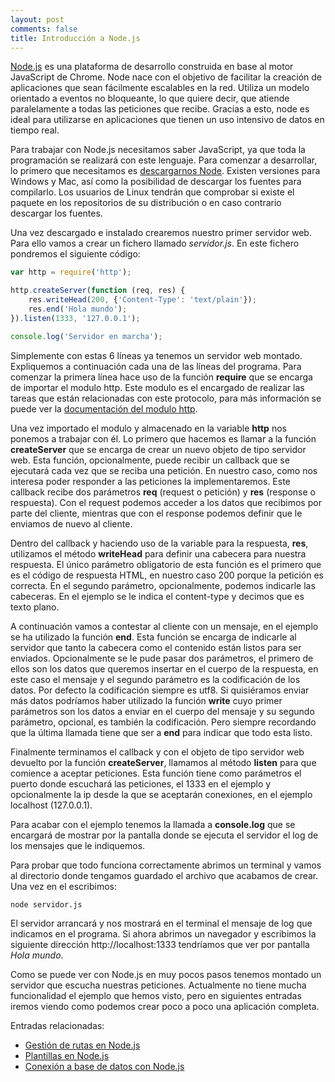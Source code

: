 ```yaml
---
layout: post
comments: false
title: Introducción a Node.js
---
```


[Node.js](http://nodejs.org) es una plataforma de desarrollo construida en base al motor JavaScript de Chrome. Node nace con el objetivo de facilitar la creación de aplicaciones que sean fácilmente escalables en la red. Utiliza un modelo orientado a eventos no bloqueante, lo que quiere decir, que atiende paralelamente a todas las peticiones que recibe. Gracias a esto, node es ideal para utilizarse en aplicaciones que tienen un uso intensivo de datos en tiempo real.

Para trabajar con Node.js necesitamos saber JavaScript, ya que toda la programación se realizará con este lenguaje. Para comenzar a desarrollar, lo primero que necesitamos es [descargarnos Node](http://nodejs.org/#download). Existen versiones para Windows y Mac, así como la posibilidad de descargar los fuentes para compilarlo. Los usuarios de Linux tendrán que comprobar si existe el paquete en los repositorios de su distribución o en caso contrario descargar los fuentes.

Una vez descargado e instalado crearemos nuestro primer servidor web. Para ello vamos a crear un fichero llamado *servidor.js*. En este fichero pondremos el siguiente código:

<!--more-->

``` javascript
var http = require('http');

http.createServer(function (req, res) {
    res.writeHead(200, {'Content-Type': 'text/plain'});
    res.end('Hola mundo');
}).listen(1333, '127.0.0.1');

console.log('Servidor en marcha');
```

Simplemente con estas 6 líneas ya tenemos un servidor web montado. Expliquemos a continuación cada una de las líneas del programa. Para comenzar la primera línea hace uso de la función **require** que se encarga de importar el modulo http. Este modulo es el encargado de realizar las tareas que están relacionadas con este protocolo, para más información se puede ver la [documentación del modulo http](http://nodejs.org/api/http.html).

Una vez importado el modulo y almacenado en la variable **http** nos ponemos a trabajar con él. Lo primero que hacemos es llamar a la función **createServer** que se encarga de crear un nuevo objeto de tipo servidor web. Esta función, opcionalmente, puede recibir un callback que se ejecutará cada vez que se reciba una petición. En nuestro caso, como nos interesa poder responder a las peticiones la implementaremos. Este callback recibe dos parámetros **req** (request o petición) y **res** (response o respuesta). Con el request podemos acceder a los datos que recibimos por parte del cliente, mientras que con el response podemos definir que le enviamos de nuevo al cliente.

Dentro del callback y haciendo uso de la variable para la respuesta, **res**, utilizamos el método **writeHead** para definir una cabecera para nuestra respuesta. El único parámetro obligatorio de esta función es el primero que es el código de respuesta HTML, en nuestro caso 200 porque la petición es correcta. En el segundo parámetro, opcionalmente, podemos indicarle las cabeceras. En el ejemplo se le indica el content-type y decimos que es texto plano.

A continuación vamos a contestar al cliente con un mensaje, en el ejemplo se ha utilizado la función **end**. Esta función se encarga de indicarle al servidor que tanto la cabecera como el contenido están listos para ser enviados. Opcionalmente se le pude pasar dos parámetros, el primero de ellos son los datos que queremos insertar en el cuerpo de la respuesta, en este caso el mensaje y el segundo parámetro es la codificación de los datos. Por defecto la codificación siempre es utf8. Si quisiéramos enviar más datos podríamos haber utilizado la función **write** cuyo primer parámetros son los datos a enviar en el cuerpo del mensaje y su segundo parámetro, opcional, es también la codificación. Pero siempre recordando que la última llamada tiene que ser a **end** para indicar que todo esta listo.

Finalmente terminamos el callback y con el objeto de tipo servidor web devuelto por la función **createServer**, llamamos al método **listen** para que comience a aceptar peticiones. Esta función tiene como parámetros el puerto donde escuchará las peticiones, el 1333 en el ejemplo y opcionalmente la ip desde la que se aceptarán conexiones, en el ejemplo localhost (127.0.0.1).

Para acabar con el ejemplo tenemos la llamada a **console.log** que se encargará de mostrar por la pantalla donde se ejecuta el servidor el log de los mensajes que le indiquemos.

Para probar que todo funciona correctamente abrimos un terminal y vamos al directorio donde tengamos guardado el archivo que acabamos de crear. Una vez en el escribimos:

``` none
node servidor.js
```

El servidor arrancará y nos mostrará en el terminal el mensaje de log que indicamos en el programa. Si ahora abrimos un navegador y escribimos la siguiente dirección http://localhost:1333 tendríamos que ver por pantalla *Hola mundo*.

Como se puede ver con Node.js en muy pocos pasos tenemos montado un servidor que escucha nuestras peticiones. Actualmente no tiene mucha funcionalidad el ejemplo que hemos visto, pero en siguientes entradas iremos viendo como podemos crear poco a poco una aplicación completa.

Entradas relacionadas:

* [Gestión de rutas en Node.js](/2012/06/16/gestion-de-rutas-nodejs.html)
* [Plantillas en Node.js](/2012/07/12/plantillas-nodejs.html)
* [Conexión a base de datos con Node.js](/2012/08/28/conexion-base-datos-nodejs.html)